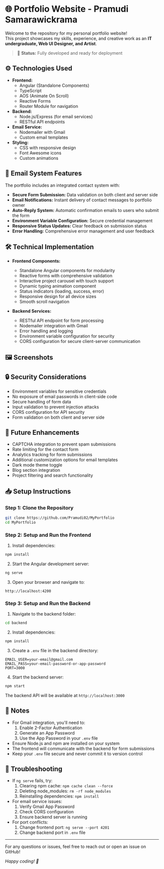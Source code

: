 # 🌐 Portfolio Website - Pramudi Samarawickrama

Welcome to the repository for my personal portfolio website!  
This project showcases my skills, experience, and creative work as an **IT undergraduate, Web UI Designer, and Artist**.

> 🚧 **Status:** Fully developed and ready for deployment

## ⚙️ Technologies Used

- **Frontend:** 
  - Angular (Standalone Components)
  - TypeScript
  - AOS (Animate On Scroll)
  - Reactive Forms
  - Router Module for navigation
- **Backend:** 
  - Node.js/Express (for email services)
  - RESTful API endpoints
- **Email Service:** 
  - Nodemailer with Gmail
  - Custom email templates
- **Styling:**
  - CSS with responsive design
  - Font Awesome icons
  - Custom animations

## 📧 Email System Features

The portfolio includes an integrated contact system with:

- **Secure Form Submission:** Data validation on both client and server side
- **Email Notifications:** Instant delivery of contact messages to portfolio owner
- **Auto-Reply System:** Automatic confirmation emails to users who submit the form
- **Environment Variable Configuration:** Secure credential management
- **Responsive Status Updates:** Clear feedback on submission status
- **Error Handling:** Comprehensive error management and user feedback

## 🛠️ Technical Implementation

- **Frontend Components:**
  - Standalone Angular components for modularity
  - Reactive forms with comprehensive validation
  - Interactive project carousel with touch support
  - Dynamic typing animation component
  - Status indicators (loading, success, error)
  - Responsive design for all device sizes
  - Smooth scroll navigation

- **Backend Services:**
  - RESTful API endpoint for form processing
  - Nodemailer integration with Gmail
  - Error handling and logging
  - Environment variable configuration for security
  - CORS configuration for secure client-server communication

## 🖼️ Screenshots

<!-- ### 🔹 Home Page  
<img src="src/assets/ss_home.png" alt="Home Page" width="700"/>

### 🔹 About Me Section  
<img src="src/assets/ss_aboutme.png" alt="About Me" width="700"/>

### 🔹 Skills Section  
<img src="src/assets/ss_skills.png" alt="Skills" width="700"/>

### 🔹 Projects Section  
<img src="src/assets/ss_projects.png" alt="Projects" width="700"/>

### 🔹 Contact Section  
<img src="src/assets/ss_contact.png" alt="Contact" width="700"/> -->

## 🔒 Security Considerations

- Environment variables for sensitive credentials
- No exposure of email passwords in client-side code
- Secure handling of form data
- Input validation to prevent injection attacks
- CORS configuration for API security
- Form validation on both client and server side

## 🚀 Future Enhancements

- CAPTCHA integration to prevent spam submissions
- Rate limiting for the contact form
- Analytics tracking for form submissions
- Additional customization options for email templates
- Dark mode theme toggle
- Blog section integration
- Project filtering and search functionality

## 📥 Setup Instructions

### Step 1: Clone the Repository

```bash
git clone https://github.com/Pramudi02/MyPortfolio
cd MyPortfolio
```

### Step 2: Setup and Run the Frontend

1. Install dependencies:
```bash
npm install
```

2. Start the Angular development server:
```bash
ng serve
```

3. Open your browser and navigate to:
```
http://localhost:4200
```

### Step 3: Setup and Run the Backend

1. Navigate to the backend folder:
```bash
cd backend
```

2. Install dependencies:
```bash
npm install
```

3. Create a `.env` file in the backend directory:
```
EMAIL_USER=your-email@gmail.com
EMAIL_PASS=your-email-password-or-app-password
PORT=3000
```

4. Start the backend server:
```bash
npm start
```

The backend API will be available at `http://localhost:3000`

## 📝 Notes

- For Gmail integration, you'll need to:
  1. Enable 2-Factor Authentication
  2. Generate an App Password
  3. Use the App Password in your `.env` file
- Ensure Node.js and npm are installed on your system
- The frontend will communicate with the backend for form submissions
- Keep your `.env` file secure and never commit it to version control

## 🔧 Troubleshooting

- If `ng serve` fails, try:
  1. Clearing npm cache: `npm cache clean --force`
  2. Deleting node_modules: `rm -rf node_modules`
  3. Reinstalling dependencies: `npm install`
- For email service issues:
  1. Verify Gmail App Password
  2. Check CORS configuration
  3. Ensure backend server is running
- For port conflicts:
  1. Change frontend port: `ng serve --port 4201`
  2. Change backend port in `.env` file

---

For any questions or issues, feel free to reach out or open an issue on GitHub!

*Happy coding! 🚀*

```
